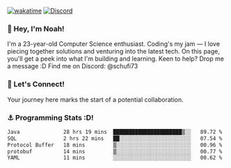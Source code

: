 [![wakatime](https://wakatime.com/badge/user/018b5c7c-fde2-4105-aa96-f5c758abb0a2.svg)](https://wakatime.com/@018b5c7c-fde2-4105-aa96-f5c758abb0a2)
[![Discord](https://img.shields.io/badge/Discord-5865F2?style=flat&logo=discord&logoColor=white)](https://discord.gg/eAW8AGXaGu)



### 👋 Hey, I'm Noah!
I'm a 23-year-old Computer Science enthusiast. Coding's my jam — I love piecing together solutions and venturing into the latest tech. On this page, you'll get a peek into what I'm building and learning. Keen to help? Drop me a message :D 
Find me on Discord: @schufi73

### 🤝 Let's Connect!
Your journey here marks the start of a potential collaboration.

### ⚓ Programming Stats :D!
<!--START_SECTION:waka-->

```txt
Java              28 hrs 19 mins  ██████████████████████▒░░   89.72 %
SQL               2 hrs 22 mins   ██░░░░░░░░░░░░░░░░░░░░░░░   07.54 %
Protocol Buffer   18 mins         ▒░░░░░░░░░░░░░░░░░░░░░░░░   00.96 %
protobuf          14 mins         ▒░░░░░░░░░░░░░░░░░░░░░░░░   00.77 %
YAML              11 mins         ░░░░░░░░░░░░░░░░░░░░░░░░░   00.62 %
```

<!--END_SECTION:waka-->

